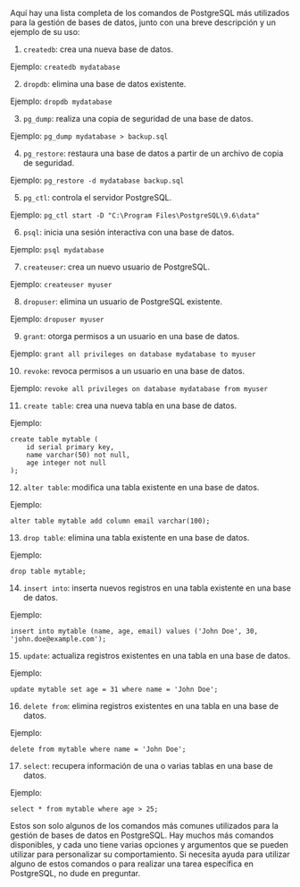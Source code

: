 Aquí hay una lista completa de los comandos de PostgreSQL más utilizados para la gestión de bases de datos, junto con una breve descripción y un ejemplo de su uso:

1. `createdb`: crea una nueva base de datos.

Ejemplo: `createdb mydatabase`

2. `dropdb`: elimina una base de datos existente.

Ejemplo: `dropdb mydatabase`

3. `pg_dump`: realiza una copia de seguridad de una base de datos.

Ejemplo: `pg_dump mydatabase > backup.sql`

4. `pg_restore`: restaura una base de datos a partir de un archivo de copia de seguridad.

Ejemplo: `pg_restore -d mydatabase backup.sql`

5. `pg_ctl`: controla el servidor PostgreSQL.

Ejemplo: `pg_ctl start -D "C:\Program Files\PostgreSQL\9.6\data"`

6. `psql`: inicia una sesión interactiva con una base de datos.

Ejemplo: `psql mydatabase`

7. `createuser`: crea un nuevo usuario de PostgreSQL.

Ejemplo: `createuser myuser`

8. `dropuser`: elimina un usuario de PostgreSQL existente.

Ejemplo: `dropuser myuser`

9. `grant`: otorga permisos a un usuario en una base de datos.

Ejemplo: `grant all privileges on database mydatabase to myuser`

10. `revoke`: revoca permisos a un usuario en una base de datos.

Ejemplo: `revoke all privileges on database mydatabase from myuser`

11. `create table`: crea una nueva tabla en una base de datos.

Ejemplo: 

```
create table mytable (
    id serial primary key,
    name varchar(50) not null,
    age integer not null
);
```

12. `alter table`: modifica una tabla existente en una base de datos.

Ejemplo: 

```
alter table mytable add column email varchar(100);
```

13. `drop table`: elimina una tabla existente en una base de datos.

Ejemplo: 

```
drop table mytable;
```

14. `insert into`: inserta nuevos registros en una tabla existente en una base de datos.

Ejemplo: 

```
insert into mytable (name, age, email) values ('John Doe', 30, 'john.doe@example.com');
```

15. `update`: actualiza registros existentes en una tabla en una base de datos.

Ejemplo: 

```
update mytable set age = 31 where name = 'John Doe';
```

16. `delete from`: elimina registros existentes en una tabla en una base de datos.

Ejemplo: 

```
delete from mytable where name = 'John Doe';
```

17. `select`: recupera información de una o varias tablas en una base de datos.

Ejemplo: 

```
select * from mytable where age > 25;
```

Estos son solo algunos de los comandos más comunes utilizados para la gestión de bases de datos en PostgreSQL. Hay muchos más comandos disponibles, y cada uno tiene varias opciones y argumentos que se pueden utilizar para personalizar su comportamiento. Si necesita ayuda para utilizar alguno de estos comandos o para realizar una tarea específica en PostgreSQL, no dude en preguntar.